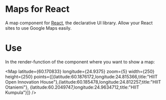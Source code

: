 Maps for React
==========

A map component for [React](https://github.com/facebook/react), the declarative UI library. Allow your React sites to use Google Maps easily.

Use
==========

In the render-function of the component where you want to show a map:

   <Map latitude={60.170833} longitude={24.9375} zoom={5} width={250} height={250} points={[{latitude:60.1876172,longitude:24.815366,title:"HIIT Open Innovation House"},{latitude:60.185478,longitude:24.812257,title:"HIIT Otaniemi"}, {latitude:60.2049747,longitude:24.9634712,title:"HIIT Kumpula"}]} />


